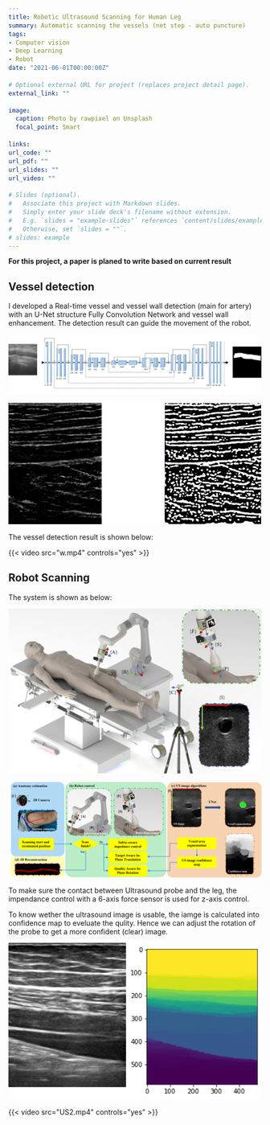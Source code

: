 ```yaml
---
title: Robotic Ultrasound Scanning for Human Leg
summary: Automatic scanning the vessels (net step - auto puncture)
tags:
- Computer vision
- Deep Learning
- Robot
date: "2021-06-01T00:00:00Z"

# Optional external URL for project (replaces project detail page).
external_link: ""

image:
  caption: Photo by rawpixel on Unsplash
  focal_point: Smart

links:
url_code: ""
url_pdf: ""
url_slides: ""
url_video: ""

# Slides (optional).
#   Associate this project with Markdown slides.
#   Simply enter your slide deck's filename without extension.
#   E.g. `slides = "example-slides"` references `content/slides/example-slides.md`.
#   Otherwise, set `slides = ""`.
# slides: example
---
```


**For this project, a paper is planed to write based on current result**

## Vessel detection
I developed a Real-time vessel and vessel wall detection (main for artery) with an U-Net structure Fully Convolution Network and vessel wall enhancement. The detection result can guide the movement of the robot.

![](./picture1.png)

![](./picture2.png)

The vessel detection result is shown below:

{{< video src="w.mp4" controls="yes" >}}

## Robot Scanning

The system is shown as below:

![](./system.png)

![](./fig1.png)

To make sure the contact between Ultrasound probe and the leg, the impendance control with a 6-axis force sensor is used for z-axis control.

To know wether the ultrasound image is usable, the iamge is calculated into confidence map to eveluate the qulity. Hence we can adjust the rotation of the probe to get a more confident (clear) image.

![](./confidence.png)

{{< video src="US2.mp4" controls="yes" >}}

